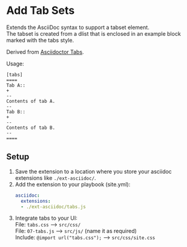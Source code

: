 # Add Tab Sets

Extends the AsciiDoc syntax to support a tabset element.\
The tabset is created from a dlist that is enclosed in an example block marked with the tabs style.

Derived from [Asciidoctor Tabs](https://github.com/asciidoctor/asciidoctor-tabs).

Usage:
```asciidoc 
[tabs]
====
Tab A::
+
--
Contents of tab A.
--
Tab B::
+
--
Contents of tab B.
--
====
```

## Setup

1. Save the extension to a location where you store your asciidoc extensions like `./ext-asciidoc/`.
2. Add the extension to your playbook (site.yml):
   ```yml
   asciidoc:
     extensions:
     - ./ext-asciidoc/tabs.js
   ```
3. Integrate tabs to your UI:\
File: `tabs.css` --> `src/css/`\
File: `07-tabs.js` --> `src/js/` (name it as required)\
Include: `@import url("tabs.css");` --> `src/css/site.css`
